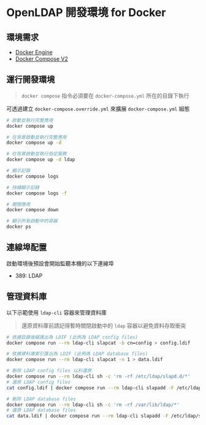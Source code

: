# OpenLDAP 開發環境 for Docker

## 環境需求

- [Docker Engine](https://docs.docker.com/install/)
- [Docker Compose V2](https://docs.docker.com/compose/cli-command/)

## 運行開發環境

> `docker compose` 指令必須要在 `docker-compose.yml` 所在的目錄下執行

可透過建立 `docker-compose.override.yml` 來擴展 `docker-compose.yml` 組態

```sh
# 啟動並執行完整應用
docker compose up

# 在背景啟動並執行完整應用
docker compose up -d

# 在背景啟動並執行指定服務
docker compose up -d ldap

# 顯示記錄
docker compose logs

# 持續顯示記錄
docker compose logs -f

# 關閉應用
docker compose down

# 顯示所有啟動中的容器
docker ps
```

## 連線埠配置

啟動環境後預設會開始監聽本機的以下連線埠

- 389: LDAP

## 管理資料庫

以下示範使用 `ldap-cli` 容器來管理資料庫

> 還原資料庫前請記得暫時關閉啟動中的 `ldap` 容器以避免資料存取衝突

```sh
# 依據目錄後綴匯出為 LDIF (此例為 LDAP config files)
docker compose run --rm ldap-cli slapcat -b cn=config > config.ldif

# 依據資料庫索引匯出為 LDIF (此例為 LDAP database files)
docker compose run --rm ldap-cli slapcat -n 1 > data.ldif

# 刪除 LDAP config files 以利還原
docker compose run --rm ldap-cli sh -c 'rm -rf /etc/ldap/slapd.d/*'
# 還原 LDAP config files
cat config.ldif | docker compose run --rm ldap-cli slapadd -F /etc/ldap/slapd.d -n 0

# 刪除 LDAP database files
docker compose run --rm ldap-cli sh -c 'rm -rf /var/lib/ldap/*'
# 還原 LDAP database files
cat data.ldif | docker compose run --rm ldap-cli slapadd -F /etc/ldap/slapd.d -n 1
```
